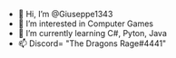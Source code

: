 - 👋 Hi, I’m @Giuseppe1343
- 👀 I’m interested in Computer Games
- 🌱 I’m currently learning C#, Pyton, Java
- 📫 Discord= "The Dragons Rage#4441"

<!---
Giuseppe1343/Giuseppe1343 is a ✨ special ✨ repository because its `README.md` (this file) appears on your GitHub profile.
You can click the Preview link to take a look at your changes.
--->
